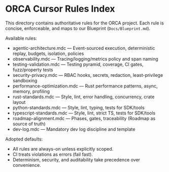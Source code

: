 # ORCA Cursor Rules Index

This directory contains authoritative rules for the ORCA project. Each rule is concise, enforceable, and maps to our Blueprint (`Docs/Blueprint.md`).

Available rules:

- agentic-architecture.mdc — Event-sourced execution, deterministic replay, budgets, isolation, policies
- observability.mdc — Tracing/logging/metrics policy and span naming
- testing-validation.mdc — Testing pyramid, coverage, CI gates, fuzz/property tests
- security-privacy.mdc — RBAC hooks, secrets, redaction, least-privilege sandboxing
- performance-optimization.mdc — Rust performance patterns, async, memory, profiling
- rust-standards.mdc — Style, lint, error handling, concurrency, crate layout
- python-standards.mdc — Style, lint, typing, tests for SDK/tools
- typescript-standards.mdc — Style, lint, strict TS, tests for SDK/tools
- roadmap-alignment.mdc — Phases, gates, traceability (Roadmap as source of truth)
- dev-log.mdc — Mandatory dev log discipline and template

Adopted defaults:
- All rules are always-on unless explicitly scoped.
- CI treats violations as errors (fail fast).
- Determinism, security, and auditability take precedence over convenience.